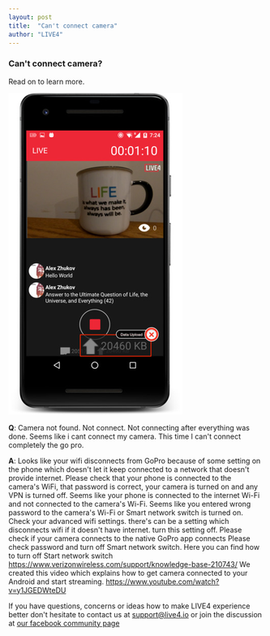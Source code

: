 ```yaml
---
layout: post
title:  "Can't connect camera"
author: "LIVE4"
---
```


### Can't connect camera?

Read on to learn more.

![data upload](/assets/android_data_upload_framed_small.jpg)

**Q**: Camera not found. Not connect. Not connecting after everything was done. Seems like i cant connect my camera. This time I can't connect completely the go pro.

 
**A**: Looks like your wifi disconnects from GoPro because of some setting on the phone which doesn't let it keep connected to a network that doesn't provide internet.
Please check that your phone is connected to the camera's WiFi, that password is correct, your camera is turned on and any VPN is turned off.
Seems like your phone is connected to the internet Wi-Fi and not connected to the camera's Wi-Fi.
Seems like you entered wrong password to the camera's Wi-Fi or Smart network switch is turned on.
Check your advanced wifi settings. there's can be a setting which disconnects wifi if it doesn't have internet. turn this setting off.
Please check if your camera connects to the native GoPro app connects
Please check password and turn off Smart network switch.
Here you can find how to turn off Start network switch https://www.verizonwireless.com/support/knowledge-base-210743/
We created this video which explains how to get camera connected to your Android and start streaming.
https://www.youtube.com/watch?v=y1JGEDWteDU

If you have questions, concerns or ideas how to make LIVE4 experience better don't hesitate to contact us at [support@live4.io](mailto:support@live4.io) or join the discussion at [our facebook community page](https://facebook.com/LIVE4GoPro/)
